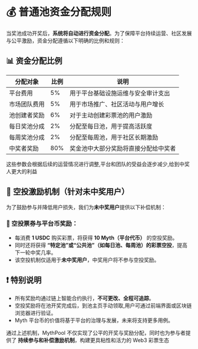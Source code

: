 # 💰 普通池资金分配规则

当奖池成功开奖后，**系统将自动进行资金分配**。为了保障平台持续运营、社区发展与公平激励，资金分配遵循以下明确的比例和规则：


## 📊 资金分配比例

| 分配对象       | 比例  | 说明                                 |
|----------------|-------|--------------------------------------|
| 平台费用       | 5%    | 用于平台基础设施运维与安全审计支出 |
| 市场团队费用   | 5%    | 用于市场推广、社区活动与用户增长   |
| 池创建者奖励   | 6%    | 对于主动创建彩票池的用户激励       |
| 每日奖池分成   | 2%    | 分配至每日池，用于提高活跃度       |
| 每周奖池分成   | 2%    | 分配至每周池，用于社区长期激励     |
| 中奖者奖励     | 80%   | 奖金池中大部分奖励将直接分配给中奖者 |

这些参数会根据后续的运营情况进行调整,平台和团队的受益会逐步减少,给到中奖人更大的利益

## 🎁 空投激励机制（针对未中奖用户）

为了鼓励参与并降低用户损失，我们为**未中奖用户**提供以下补偿机制：

### 🎫 空投票券与平台币奖励：

- 每消费 **1 USDC** 购买彩票，将获得 **10 Myth（平台代币）** 的空投奖励。
- 同时还将获得 **“特定池”或“公共池”（如每日池、每周池）的彩票空投**，提高下一轮中奖几率。
- 该空投机制仅适用于**未中奖用户**，中奖用户将不参与空投奖励。


## ❗ 特别说明

- 所有奖励均通过链上智能合约执行，**不可更改、全程可追踪**。
- 空投奖励将在池开奖完成后，到池主页手动领取,用户可通过前端界面或区块链浏览器进行验证。
- Myth 平台币的价值将基于平台的治理与发展，未来将支持更多用例。


通过上述机制，MythPool 不仅实现了公平的开奖与奖励分配，同时也为参与者提供了 **持续参与和补偿激励机制**，构建更具粘性和活力的 Web3 彩票生态